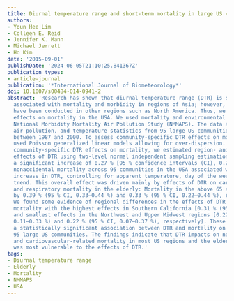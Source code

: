 ```yaml
---
title: Diurnal temperature range and short-term mortality in large US communities
authors:
- Youn Hee Lim
- Colleen E. Reid
- Jennifer K. Mann
- Michael Jerrett
- Ho Kim
date: '2015-09-01'
publishDate: '2024-06-05T21:10:25.841367Z'
publication_types:
- article-journal
publication: '*International Journal of Biometeorology*'
doi: 10.1007/s00484-014-0941-2
abstract: 'Research has shown that diurnal temperature range (DTR) is significantly
  associated with mortality and morbidity in regions of Asia; however, few studies
  have been conducted in other regions such as North America. Thus, we examined DTR
  effects on mortality in the USA. We used mortality and environmental data from the
  National Morbidity Mortality Air Pollution Study (NMMAPS). The data are daily mortality,
  air pollution, and temperature statistics from 95 large US communities collected
  between 1987 and 2000. To assess community-specific DTR effects on mortality, we
  used Poisson generalized linear models allowing for over-dispersion. After assessing
  community-specific DTR effects on mortality, we estimated region- and age-specific
  effects of DTR using two-level normal independent sampling estimation. We found
  a significant increase of 0.27 % [95 % confidence intervals (CI), 0.24–0.30 %] in
  nonaccidental mortality across 95 communities in the USA associated with a 1 °C
  increase in DTR, controlling for apparent temperature, day of the week, and time
  trend. This overall effect was driven mainly by effects of DTR on cardiovascular
  and respiratory mortality in the elderly: Mortality in the above 65 age group increased
  by 0.39 % (95 % CI, 0.33–0.44 %) and 0.33 % (95 % CI, 0.22–0.44 %), respectively.
  We found some evidence of regional differences in the effects of DTR on nonaccidental
  mortality with the highest effects in Southern California [0.31 % (95 % CI, 0.21–0.42 %)]
  and smallest effects in the Northwest and Upper Midwest regions [0.22 % (95 % CI,
  0.11–0.33 %) and 0.22 % (95 % CI, 0.07–0.37 %), respectively]. These results indicate
  a statistically significant association between DTR and mortality on average for
  95 large US communities. The findings indicate that DTR impacts on nonaccidental
  and cardiovascular-related mortality in most US regions and the elderly population
  was most vulnerable to the effects of DTR.'
tags:
- Diurnal temperature range
- Elderly
- Mortality
- NMMAPS
- USA
---
```

